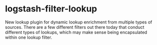 # logstash-filter-lookup

New lookup plugin for dynamic lookup enrichment from multiple types of sources. There are a few different filters out there today that conduct different types of lookups, which may make sense being encapsulated within one lookup filter.

